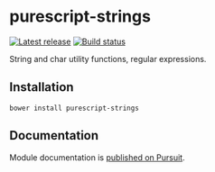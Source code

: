 # purescript-strings

[![Latest release](http://img.shields.io/github/release/purescript/purescript-strings.svg)](https://github.com/purescript/purescript-strings/releases)
[![Build status](https://travis-ci.org/purescript/purescript-strings.svg?branch=master)](https://travis-ci.org/purescript/purescript-strings)

String and char utility functions, regular expressions.

## Installation

```
bower install purescript-strings
```

## Documentation

Module documentation is [published on Pursuit](http://pursuit.purescript.org/packages/purescript-strings).
